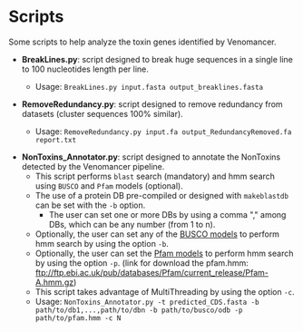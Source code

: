 Scripts
=======

Some scripts to help analyze the toxin genes identified by Venomancer.

- **BreakLines.py**: script designed to break huge sequences in a single line to 100 nucleotides length per line.
    - Usage: ```BreakLines.py input.fasta output_breaklines.fasta```

- **RemoveRedundancy.py**: script designed to remove redundancy from datasets (cluster sequences 100% similar).
    - Usage: ```RemoveRedundancy.py input.fa output_RedundancyRemoved.fa report.txt```

<!---
- **rps2gff.py**: script designed to convert rps-blast result in tabular format into gff annotation.
    - First, download the pfam domain database (the uncompressed file has more than 3.0Gb): ftp://ftp.ncbi.nih.gov/pub/mmdb/cdd/little_endian/Pfam_LE.tar.gz
    - Second, run RPS-Blast as follow: ```rpstblastn -query IN.fa -db path/to/Pfam_LE/Pfam -out blast_out.out -evalue 0.001 -max_target_seqs 12 -outfmt '6 qaccver saccver pident length mismatch gapopen qstart qend sstart send slen evalue bitscore salltitles'```
    - Then, run "rps2gff" script: ```python rps2gff.py < blast_out.txt > domain_annotation.gff```
--->

- **NonToxins_Annotator.py**: script designed to annotate the NonToxins detected by the Venomancer pipeline.
    - This script performs `blast` search (mandatory) and hmm search using `BUSCO` and `Pfam` models (optional).
    - The use of a protein DB pre-compiled or designed with `makeblastdb` can be set with the `-b` option.
        - The user can set one or more DBs by using a comma "," among DBs, which can be any number (from 1 to n).
    - Optionally, the user can set any of the [BUSCO models](https://busco.ezlab.org/busco_v4_data.html) to perform hmm search by using the option `-b`.
    - Optionally, the user can set the [Pfam models](https://pfam.xfam.org/) to perform hmm search by using the option `-p`. (link for download the pfam.hmm: ftp://ftp.ebi.ac.uk/pub/databases/Pfam/current_release/Pfam-A.hmm.gz)
    - This script takes advantage of MultiThreading by using the option `-c`.
    - Usage: ```NonToxins_Annotator.py -t predicted_CDS.fasta -b path/to/db1,...,path/to/dbn -b path/to/busco/odb -p path/to/pfam.hmm -c N```
